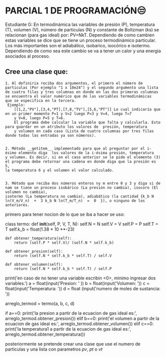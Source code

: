 # PARCIAL 1 DE PROGRAMACIÓN😒

Estudiante G: En termodinámica las variables de presión (P), temperatura (T), volumen (V), número de particulas (N) y constante de Boltzman (ks) se relacionan (para gas ideal) por: PV=NkT. Dependiendo de como cambien estas variables
se dice que se tiene un proceso termodinámico particular. Los más importantes son el adiabático, isobarico, isocórico e isotermo. Dependiendo de como sea este cambio se va a tener un calor y una energia asociados al proceso. 
   
## Cree una clase que:

    1. Al definiria reciba dos argumentos, el primero el número de particulas (Por ejemplo "1 x 10e24") y el segundo argumento una lista 
    de cuatro filas y tres columnas en donde en las dos primeras columnas se encuentra el valor numérico que de las variables termodinámicas 
    que se especifica en la tercera.
     Ejemplo:
        [[1,2,"PV"],[3,4,"PT],[7,8,"TV"],[5,6,"PT"]] Lo cual indicaría que en un primer momento P=1 y V=2 luego P=3 y V=4, luego T=7 
        y V=8, luego P=5 y T=6.
		El programa debe calcular la variable que falta y calcularla. Esto para guardar en un atributo los valores de  presión, temperatura
        y volumen en cada caso (Lista de cuatro columnas por tres filas donde todas las entradas ya son números).


    2. Método __getitem__ implementado para que al preguntar por el i-ésimo elemento diga  los valores de la i-ésima presión, temperatura
    y volumen. Es decir, si en el caso anterior se le pide el elemento (3) el programa debe retornar una cadena en donde diga que la presión es 5,
    la temperatura 6 y el volumen el valor calculado.


    3. Método que reciba dos números enteros ny m entre 0 y 3 y diga si de nam se tiene un proceso isobárico (La presión no cambia), isocoro (El volumen no cambia), 
    isotermo (La temperatura no cambia), adiabático (la cantidad {k_b N ln(V_m/V_n)  +  3 k_b N ln(T_m/T_n)  =  0  }), o ninguno de los anteriores.

primero para tener nocion de lo que se iba a hacer se uso:


class termo:
    def __init__(self, P, V, T, N):
        self.N = N
        self.V = V
        self.P = P
        self.T = T
        self.k_b = float(1.38 * 10 **-23)

    def obtener_temperatura(self):
        return (self.P * self.V)/ (self.N * self.k_b)
    
    def obtener_presion(self):
        return (self.N * self.k_b * self.T) / self.V
    
    def obtener_volumen(self):
        return (self.N * self.k_b * self.T) / self.P
    
print('en caso de no tener una variable escribin <0>, minimo ingresar dos variables.')
a = float(input('Presion: ' ))
b = float(input('Volumen: '))
c = float(input('Temperatura: '))
d = float (input('numero de moles de sustancia: '))

arreglo_termod = termo(a, b, c, d)

if a==0:
    print('la presion a partir de la ecuacion de gas ideal es:', arreglo_termod.obtener_presion())
elif b==0:
    print('el volumen a partir de la ecuacion de gas ideal es:', arreglo_termod.obtener_volumen())
elif c==0:
    print('la temperatura1 a partir de la ecuacion de gas ideal es:', arreglo_termod.obtener_temperatura())

posteriormente se pretende crear una clase que use el numero de particulas y una lista con parametros *pv*, *pt* o *vt*